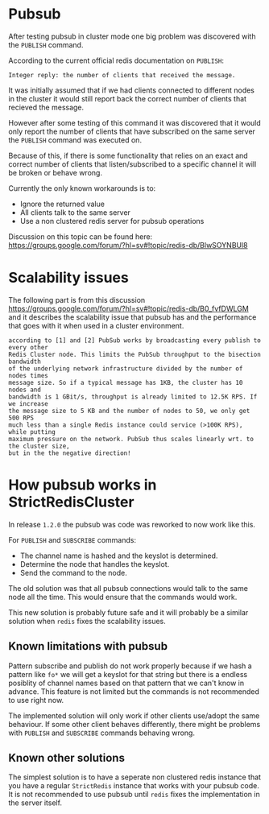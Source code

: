 # Pubsub

After testing pubsub in cluster mode one big problem was discovered with the `PUBLISH` command.

According to the current official redis documentation on `PUBLISH`:

    Integer reply: the number of clients that received the message.

It was initially assumed that if we had clients connected to different nodes in the cluster it would still report back the correct number of clients that recieved the message.

However after some testing of this command it was discovered that it would only report the number of clients that have subscribed on the same server the `PUBLISH` command was executed on.

Because of this, if there is some functionality that relies on an exact and correct number of clients that listen/subscribed to a specific channel it will be broken or behave wrong.

Currently the only known workarounds is to:

- Ignore the returned value
- All clients talk to the same server
- Use a non clustered redis server for pubsub operations

Discussion on this topic can be found here: https://groups.google.com/forum/?hl=sv#!topic/redis-db/BlwSOYNBUl8



# Scalability issues

The following part is from this discussion https://groups.google.com/forum/?hl=sv#!topic/redis-db/B0_fvfDWLGM and it describes the scalability issue that pubsub has and the performance that goes with it when used in a cluster environment.

    according to [1] and [2] PubSub works by broadcasting every publish to every other
    Redis Cluster node. This limits the PubSub throughput to the bisection bandwidth
    of the underlying network infrastructure divided by the number of nodes times
    message size. So if a typical message has 1KB, the cluster has 10 nodes and
    bandwidth is 1 GBit/s, throughput is already limited to 12.5K RPS. If we increase
    the message size to 5 KB and the number of nodes to 50, we only get 500 RPS
    much less than a single Redis instance could service (>100K RPS), while putting
    maximum pressure on the network. PubSub thus scales linearly wrt. to the cluster size,
    but in the the negative direction!



# How pubsub works in StrictRedisCluster

In release `1.2.0` the pubsub was code was reworked to now work like this.

For `PUBLISH` and `SUBSCRIBE` commands:

 - The channel name is hashed and the keyslot is determined.
 - Determine the node that handles the keyslot.
 - Send the command to the node.

The old solution was that all pubsub connections would talk to the same node all the time. This would ensure that the commands would work.

This new solution is probably future safe and it will probably be a similar solution when `redis` fixes the scalability issues.



## Known limitations with pubsub

Pattern subscribe and publish do not work properly because if we hash a pattern like `fo*` we will get a keyslot for that string but there is a endless posiblity of channel names based on that pattern that we can't know in advance. This feature is not limited but the commands is not recommended to use right now.

The implemented solution will only work if other clients use/adopt the same behaviour. If some other client behaves differently, there might be problems with `PUBLISH` and `SUBSCRIBE` commands behaving wrong.



## Known other solutions

The simplest solution is to have a seperate non clustered redis instance that you have a regular `StrictRedis` instance that works with your pubsub code. It is not recommended to use pubsub until `redis` fixes the implementation in the server itself.
